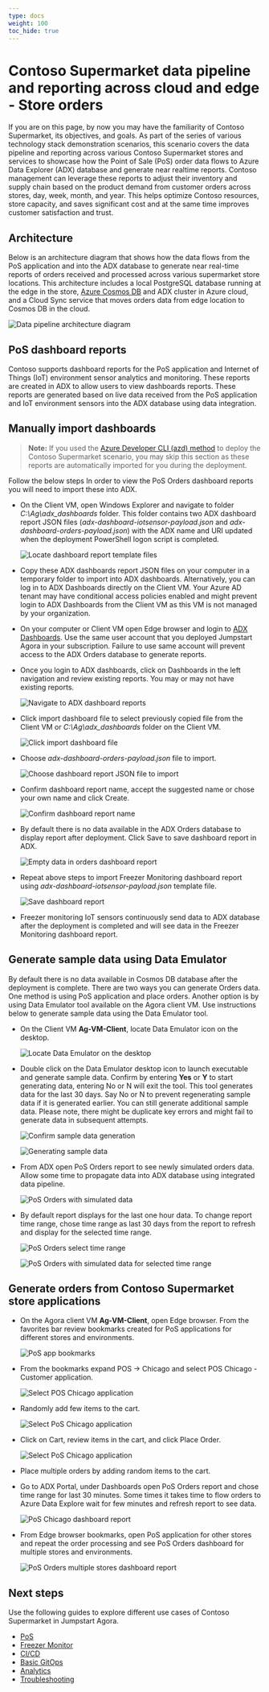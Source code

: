 ```yaml
---
type: docs
weight: 100
toc_hide: true
---
```


# Contoso Supermarket data pipeline and reporting across cloud and edge - Store orders

If you are on this page, by now you may have the familiarity of Contoso Supermarket, its objectives, and goals. As part of the series of various technology stack demonstration scenarios, this scenario covers the data pipeline and reporting across various Contoso Supermarket stores and services to showcase how the Point of Sale (PoS) order data flows to Azure Data Explorer (ADX) database and generate near realtime reports. Contoso management can leverage these reports to adjust their inventory and supply chain based on the product demand from customer orders across stores, day, week, month, and year. This helps optimize Contoso resources, store capacity, and saves significant cost and at the same time improves customer satisfaction and trust.

## Architecture

Below is an architecture diagram that shows how the data flows from the PoS application and into the ADX database to generate near real-time reports of orders received and processed across various supermarket store locations. This architecture includes a local PostgreSQL database running at the edge in the store, [Azure Cosmos DB](https://learn.microsoft.com/azure/cosmos-db/introduction) and ADX cluster in Azure cloud, and a Cloud Sync service that moves orders data from edge location to Cosmos DB in the cloud.

![Data pipeline architecture diagram](./img/contoso_supermarket_pos_service_architecture.png)

## PoS dashboard reports

Contoso supports dashboard reports for the PoS application and Internet of Things (IoT) environment sensor analytics and monitoring. These reports are created in ADX to allow users to view dashboards reports. These reports are generated based on live data received from the PoS application and IoT environment sensors into the ADX database using data integration.

## Manually import dashboards

> **Note:** If you used the [Azure Developer CLI (azd) method](https://github.com/microsoft/azure_arc/blob/jumpstart_ag/docs/azure_jumpstart_ag/contoso_supermarket/deployment/_index.md#deployment-via-azure-developer-cli-experimental) to deploy the Contoso Supermarket scenario, you may skip this section as these reports are automatically imported for you during the deployment.

Follow the below steps In order to view the PoS Orders dashboard reports you will need to import these into ADX. 

- On the Client VM, open Windows Explorer and navigate to folder _C:\Ag\adx_dashboards_ folder. This folder contains two ADX dashboard report JSON files (_adx-dashboard-iotsensor-payload.json_ and _adx-dashboard-orders-payload.json_) with the ADX name and URI updated when the deployment PowerShell logon script is completed.

  ![Locate dashboard report template files](./img/adx_dashboard_report_files.png)

- Copy these ADX dashboards report JSON files on your computer in a temporary folder to import into ADX dashboards. Alternatively, you can log in to ADX Dashboards directly on the Client VM. Your Azure AD tenant may have conditional access policies enabled and might prevent login to ADX Dashboards from the Client VM as this VM is not managed by your organization.

- On your computer or Client VM open Edge browser and login to [ADX Dashboards](https://dataexplorer.azure.com/). Use the same user account that you deployed Jumpstart Agora in your subscription. Failure to use same account will prevent access to the ADX Orders database to generate reports.

- Once you login to ADX dashboards, click on Dashboards in the left navigation and review existing reports. You may or may not have existing reports.

  ![Navigate to ADX dashboard reports](./img/adx_view_dashboards.png)

- Click import dashboard file to select previously copied file from the Client VM or _C:\Ag\adx_dashboards_ folder on the Client VM.

  ![Click import dashboard file](./img/adx_import_dashboard_file.png)

- Choose _adx-dashboard-orders-payload.json_ file to import.

  ![Choose dashboard report JSON file to import](./img/adx_select_dashboard_file.png)

- Confirm dashboard report name, accept the suggested name or chose your own name and click Create.

  ![Confirm dashboard report name](./img/adx_confirm_dashboard_report_name.png)

- By default there is no data available in the ADX Orders database to display report after deployment. Click Save to save dashboard report in ADX.

  ![Empty data in orders dashboard report](./img/adx_orders_report_empty_data.png)

- Repeat above steps to import Freezer Monitoring dashboard report using _adx-dashboard-iotsensor-payload.json_ template file.

  ![Save dashboard report](./img/adx_iot_report_withdata.png)

- Freezer monitoring IoT sensors continuously send data to ADX database after the deployment is completed and will see data in the Freezer Monitoring dashboard report.

## Generate sample data using Data Emulator

By default there is no data available in Cosmos DB database after the deployment is complete. There are two ways you can generate Orders data. One method is using PoS application and place orders. Another option is by using Data Emulator tool available on the Agora client VM. Use instructions below to generate sample data using the Data Emulator tool.

- On the Client VM **Ag-VM-Client**, locate Data Emulator icon on the desktop.

  ![Locate Data Emulator on the desktop](./img/locate_data_emulator_desktop.png)

- Double click on the Data Emulator desktop icon to launch executable and generate sample data. Confirm by entering **Yes** or **Y** to start generating data, entering No or N will exit the tool. This tool generates data for the last 30 days. Say No or N to prevent regenerating sample data if it is generated earlier. You can still generate additional sample data. Please note, there might be duplicate key errors and might fail to generate data in subsequent attempts.

  ![Confirm sample data generation](./img/confirm_sample_data_generation.png)

  ![Generating sample data](./img/sample_data_generation.png)

- From ADX open PoS Orders report to see newly simulated orders data. Allow some time to propagate data into ADX database using integrated data pipeline.

  ![PoS Orders with simulated data](./img/adx_posorders_with_simulated_data.png)

- By default report displays for the last one hour data. To change report time range, chose time range as last 30 days from the report to refresh and display for the selected time range.

  ![PoS Orders select time range](./img/adx_orders_report_select_timerange.png)

  ![PoS Orders with simulated data for selected time range](./img/adx_posorders_with_simulated_data_selected_timerange.png)

## Generate orders from Contoso Supermarket store applications

- On the Agora client VM **Ag-VM-Client**, open Edge browser. From the favorites bar review bookmarks created for PoS applications for different stores and environments.

  ![PoS app bookmarks](./img/pos_app_edge_bookmarks.png)

- From the bookmarks expand POS -> Chicago and select POS Chicago - Customer application.

  ![Select POS Chicago application](./img/pos_app_edge_select_pos_chicago_customer.png)

- Randomly add few items to the cart.

  ![Select PoS Chicago application](./img/chicago_pos_app_customer.png)

- Click on Cart, review items in the cart, and click Place Order.

  ![Select PoS Chicago application](./img/pos_chicago_customer_place_order.png)

- Place multiple orders by adding random items to the cart.

- Go to ADX Portal, under Dashboards open PoS Orders report and chose time range for last 30 minutes. Some times it takes time to flow orders to Azure Data Explore wait for few minutes and refresh report to see data.

  ![PoS Chicago dashboard report](./img/pos_chicago_customer_report.png)

- From Edge browser bookmarks, open PoS application for other stores and repeat the order processing and see PoS Orders dashboard for multiple stores and environments.

  ![PoS Orders multiple stores dashboard report](./img/pos_orders_multiplestores_report.png)

## Next steps

Use the following guides to explore different use cases of Contoso Supermarket in Jumpstart Agora.

- [PoS](https://placeholder)
- [Freezer Monitor](https://placeholder)
- [CI/CD](https://placeholder)
- [Basic GitOps](https://placeholder)
- [Analytics](https://analytics)
- [Troubleshooting](https://troubleshooting)
